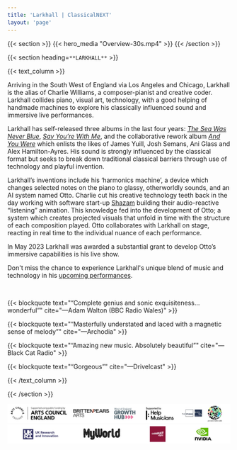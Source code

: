 ```yaml
---
title: 'Larkhall | ClassicalNEXT'
layout: 'page'
---
```


{{< section >}}
    {{< hero_media "Overview-30s.mp4" >}}
{{< /section >}}

{{< section heading=`**LARKHALL**` >}}

{{< text_column >}}

Arriving in the South West of England via Los Angeles and Chicago, Larkhall is the alias of Charlie Williams, a composer-pianist and creative coder. Larkhall collides piano, visual art, technology, with a good helping of handmade machines to explore his classically influenced sound and immersive live performances. 

Larkhall has self-released three albums in the last four years: [*The Sea Was Never Blue*](/works), [*Say You’re With Me*](/works), and the collaborative rework album [*And You Were*](/works) which enlists the likes of James Yuill, Josh Semans, Ani Glass and Alex Hamilton-Ayres. His sound is strongly influenced by the classical format but seeks to break down traditional classical barriers through use of technology and playful invention.

Larkhall’s inventions include his ‘harmonics machine’, a device which changes selected notes on the piano to glassy, otherworldly sounds, and an AI system named Otto.  Charlie cut his creative technology teeth back in the day working with software start-up [Shazam](https://www.shazam.com/home) building their audio-reactive “listening” animation. This knowledge fed into the development of Otto; a system which creates projected visuals that unfold in time with the structure of each composition played. Otto collaborates with Larkhall on stage, reacting in real time to the individual nuance of each performance.

In May 2023 Larkhall was awarded a substantial grant to develop Otto’s immersive capabilities is his live show. 

Don't miss the chance to experience Larkhall's unique blend of music and technology in his [upcoming performances](/concerts).

<br>

{{< blockquote text="“Complete genius and sonic exquisiteness… wonderful”" cite="—Adam Walton (BBC Radio Wales)" >}}

{{< blockquote text="“Masterfully understated and laced with a magnetic sense of melody”" cite="—Archodia" >}}

{{< blockquote text="“Amazing new music. Absolutely beautiful”" cite="—Black Cat Radio" >}}

{{< blockquote text="“Gorgeous”" cite="—Drivelcast" >}}

{{< /text_column >}}


{{< /section >}}
<p align="center">
  <img src="All-support-1024.jpg" /><br>
  <img src="All-support2-1024.jpg" />
</p>


<!-- {{< container flex="true" >}}
    {{< download_button 
            url="assets/Larkhall_EPK_2023.zip" 
            text="Download press kit" >}}

    {{< download_button 
            url="assets/Larkhall-Stage-plot-diagram.pdf" 
            text="Download stage plot diagram" >}}

    {{< download_button 
            url="assets/Larkhall-Touring-Pack-11-2022.pdf" 
            text="Download touring pack" >}} -->
<!-- {{< /container >}} -->
